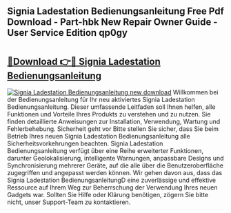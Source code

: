 ## Signia Ladestation Bedienungsanleitung Free Pdf Download - Part-hbk New Repair Owner Guide - User Service Edition qp0gy

# <h2><a href="http://df4wrt.blite.top/?on=Signia+Ladestation+Bedienungsanleitung">🔗Download 👉🔴 Signia Ladestation Bedienungsanleitung</a></h2>

[![Signia Ladestation Bedienungsanleitung new download](https://i.imgur.com/lujVjoI.png)](http://df4wrt.blite.top/?on=Signia+Ladestation+Bedienungsanleitung)
Willkommen bei der Bedienungsanleitung für Ihr neu aktiviertes Signia Ladestation Bedienungsanleitung. Dieser umfassende Leitfaden soll Ihnen helfen, alle Funktionen und Vorteile Ihres Produkts zu verstehen und zu nutzen. Sie finden detaillierte Anweisungen zur Installation, Verwendung, Wartung und Fehlerbehebung. Sicherheit geht vor Bitte stellen Sie sicher, dass Sie beim Betrieb Ihres neuen Signia Ladestation Bedienungsanleitung alle Sicherheitsvorkehrungen beachten. Signia Ladestation Bedienungsanleitung verfügt über eine Reihe erweiterter Funktionen, darunter Geolokalisierung, intelligente Warnungen, anpassbare Designs und Synchronisierung mehrerer Geräte, auf die alle über die Benutzeroberfläche zugegriffen und angepasst werden können. Wir gehen davon aus, dass das Signia Ladestation BedienungsanleitungD eine zuverlässige und effektive Ressource auf Ihrem Weg zur Beherrschung der Verwendung Ihres neuen Gadgets war. Sollten Sie Hilfe oder Klärung benötigen, zögern Sie bitte nicht, unser Support-Team zu kontaktieren.
